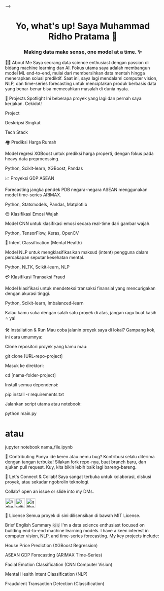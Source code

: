 <!--
SALIN-TEMPEL SEMUA KONTEN INI KE FILE README.MD DI REPOSITORI SPESIAL DENGAN NAMA YANG SAMA SEPERTI USERNAME KAMU
-->

-->
<h1 align="center">Yo, what's up! Saya Muhammad Ridho Pratama 👋</h1>
<h3 align="center">Making data make sense, one model at a time. ✨</h3>

👨‍💻 About Me
Saya seorang data science enthusiast dengan passion di bidang machine learning dan AI. Fokus utama saya adalah membangun model ML end-to-end, mulai dari membersihkan data mentah hingga menerapkan solusi prediktif. Saat ini, saya lagi mendalami computer vision, NLP, dan time-series forecasting untuk menciptakan produk berbasis data yang benar-benar bisa memecahkan masalah di dunia nyata.

🚀 Projects Spotlight
Ini beberapa proyek yang lagi dan pernah saya kerjakan. Cekidot!

Project

Deskripsi Singkat

Tech Stack

🏘️ Prediksi Harga Rumah

Model regresi XGBoost untuk prediksi harga properti, dengan fokus pada heavy data preprocessing.

Python, Scikit-learn, XGBoost, Pandas

📈 Proyeksi GDP ASEAN

Forecasting jangka pendek PDB negara-negara ASEAN menggunakan model time-series ARIMAX.

Python, Statsmodels, Pandas, Matplotlib

😊 Klasifikasi Emosi Wajah

Model CNN untuk klasifikasi emosi secara real-time dari gambar wajah.

Python, TensorFlow, Keras, OpenCV

💬 Intent Classification (Mental Health)

Model NLP untuk mengklasifikasikan maksud (intent) pengguna dalam percakapan seputar kesehatan mental.

Python, NLTK, Scikit-learn, NLP

💳 Klasifikasi Transaksi Fraud

Model klasifikasi untuk mendeteksi transaksi finansial yang mencurigakan dengan akurasi tinggi.

Python, Scikit-learn, Imbalanced-learn

Kalau kamu suka dengan salah satu proyek di atas, jangan ragu buat kasih ⭐️ ya!

🛠️ Installation & Run
Mau coba jalanin proyek saya di lokal? Gampang kok, ini cara umumnya:

Clone repositori proyek yang kamu mau:

git clone [URL-repo-project]

Masuk ke direktori:

cd [nama-folder-project]

Install semua dependensi:

pip install -r requirements.txt

Jalankan script utama atau notebook:

python main.py
# atau
jupyter notebook nama_file.ipynb

🤝 Contributing
Punya ide keren atau nemu bug? Kontribusi selalu diterima dengan tangan terbuka! Silakan fork repo-nya, buat branch baru, dan ajukan pull request. Kuy, kita bikin lebih baik lagi bareng-bareng.

🤙 Let's Connect & Collab!
Saya sangat terbuka untuk kolaborasi, diskusi proyek, atau sekadar ngobrolin teknologi.

Collab? open an issue or slide into my DMs.

<img src='https://cdn.jsdelivr.net/npm/simple-icons@3.0.1/icons/linkedin.svg' alt='linkedin' height='30'> <img src='https://cdn.jsdelivr.net/npm/simple-icons@3.0.1/icons/twitter.svg' alt='twitter' height='30'> <img src='https://cdn.jsdelivr.net/npm/simple-icons@3.0.1/icons/github.svg' alt='github' height='30'>

📄 License
Semua proyek di sini dilisensikan di bawah MIT License.

Brief English Summary 🇬🇧
I'm a data science enthusiast focused on building end-to-end machine learning models. I have a keen interest in computer vision, NLP, and time-series forecasting. My key projects include:

House Price Prediction (XGBoost Regression)

ASEAN GDP Forecasting (ARIMAX Time-Series)

Facial Emotion Classification (CNN Computer Vision)

Mental Health Intent Classification (NLP)

Fraudulent Transaction Detection (Classification)
